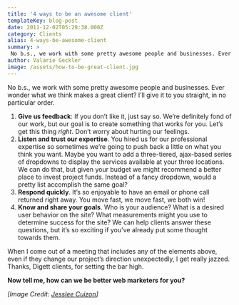 ```yaml
---
title: '4 ways to be an awesome client'
templateKey: blog-post
date: 2011-12-02T05:29:38.000Z
category: Clients
alias: 4-ways-be-awesome-client
summary: > 
 No b.s., we work with some pretty awesome people and businesses. Ever wonder what we think makes a great client? I’ll give it to you straight, in no particular order.
author: Valarie Geckler
image: /assets/how-to-be-great-client.jpg
---
```


No b.s., we work with some pretty awesome people and businesses. Ever wonder what we think makes a great client? I’ll give it to you straight, in no particular order.

1.  **Give us feedback**: If you don’t like it, just say so. We’re definitely fond of our work, but our goal is to create something that works for you. Let’s get this thing _right_. Don’t worry about hurting our feelings.
2.  **Listen and trust our expertise**. You hired us for our professional expertise so sometimes we’re going to push back a little on what you think you want. Maybe you want to add a three-tiered, ajax-based series of dropdowns to display the services available at your three locations. We can do that, but given your budget we might recommend a better place to invest project funds. Instead of a fancy dropdown, would a pretty list accomplish the same goal?
3.  **Respond quickly**. It’s so enjoyable to have an email or phone call returned right away. You move fast, we move fast, we both win!
4.  **Know and share your goals**. Who is your audience? What is a desired user behavior on the site? What measurements might you use to determine success for the site? We can help clients answer these questions, but it’s so exciting if you've already put some thought towards them.

When I come out of a meeting that includes any of the elements above, even if they change our project’s direction unexpectedly, I get really jazzed. Thanks, Digett clients, for setting the bar high.

**Now tell me, how can we be better web marketers for you?**

_\[Image Credit: [Jesslee Cuizon](http://www.flickr.com/photos/eelssej_/)\]_